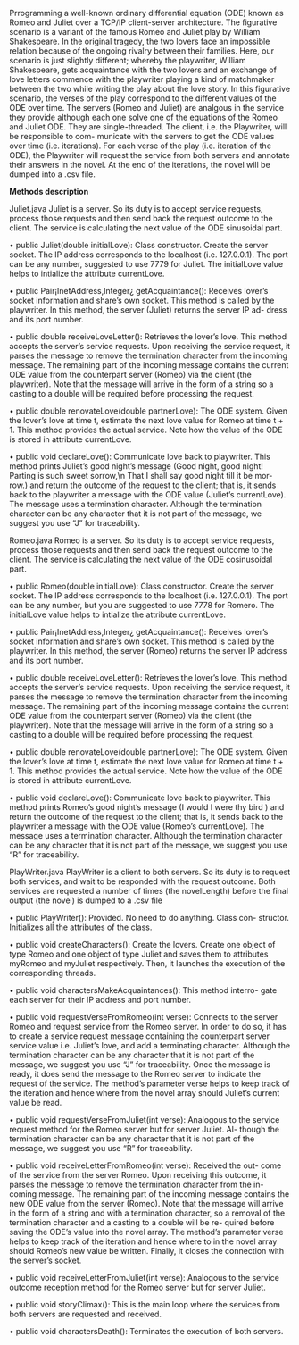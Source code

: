 Prrogramming a well-known ordinary differential
equation (ODE) known as Romeo and Juliet over a TCP/IP client-server
architecture.
The figurative scenario is a variant of the famous Romeo and Juliet play
by William Shakespeare. In the original tragedy,
the two lovers face an impossible relation because of the ongoing rivalry
between their families. Here, our scenario is just slightly different; whereby
the playwriter, William Shakespeare, gets acquaintance with the two lovers
and an exchange of love letters commence with the playwriter playing a kind
of matchmaker between the two while writing the play about the love story.
In this figurative scenario, the verses of the play correspond to the different
values of the ODE over time.
The servers (Romeo and Juliet) are analgous in the service they provide although
each one solve one of the equations of the Romeo and Juliet ODE. They are
single-threaded. The client, i.e. the Playwriter, will be responsible to com-
municate with the servers to get the ODE values over time (i.e. iterations).
For each verse of the play (i.e. iteration of the ODE), the Playwriter will
request the service from both servers and annotate their answers in the novel.
At the end of the iterations, the novel will be dumped into a .csv file.

**Methods description**

Juliet.java
Juliet is a server. So its duty is to accept service requests,
process those requests and then send back the request outcome to the client.
The service is calculating the next value of the ODE sinusoidal part.

• public Juliet(double initialLove): Class constructor. Create the
server socket. The IP address corresponds to the localhost (i.e. 127.0.0.1).
The port can be any number, suggested to use 7779 for Juliet.
The initialLove value helps to intialize the attribute currentLove.

• public Pair¡InetAddress,Integer¿ getAcquaintance(): Receives lover’s
socket information and share’s own socket. This method is called by the
playwriter. In this method, the server (Juliet) returns the server IP ad-
dress and its port number.

• public double receiveLoveLetter(): Retrieves the lover’s love. This
method accepts the server’s service requests. Upon receiving the service
request, it parses the message to remove the termination character from
the incoming message. The remaining part of the incoming message
contains the current ODE value from the counterpart server (Romeo) via
the client (the playwriter). Note that the message will arrive in the form
of a string so a casting to a double will be required before processing the
request.

• public double renovateLove(double partnerLove): The ODE system. Given the lover’s love at time
t, estimate the next love value for Romeo at time t + 1. This method
provides the actual service. Note how the value of the ODE is stored in
attribute currentLove.

• public void declareLove(): Communicate love back to playwriter.
This method prints Juliet’s good night’s message (Good night, good night!
Parting is such sweet sorrow,\n That I shall say good night till it be mor-
row.) and return the outcome of the request to the client; that is, it
sends back to the playwriter a message with the ODE value (Juliet’s
currentLove). The message uses a termination character. Although the
termination character can be any character that it is not part of the
message, we suggest you use “J” for traceability.

Romeo.java
Romeo is a server. So its duty is to accept service
requests, process those requests and then send back the request outcome to
the client. The service is calculating the next value of the ODE cosinusoidal part.

• public Romeo(double initialLove): Class constructor. Create the
server socket. The IP address corresponds to the localhost (i.e. 127.0.0.1).
The port can be any number, but you are suggested to use 7778 for
Romero. The initialLove value helps to intialize the attribute currentLove.

• public Pair¡InetAddress,Integer¿ getAcquaintance(): Receives lover’s
socket information and share’s own socket. This method is called by the
playwriter. In this method, the server (Romeo) returns the server IP
address and its port number.

• public double receiveLoveLetter(): Retrieves the lover’s love. This
method accepts the server’s service requests. Upon receiving the service
request, it parses the message to remove the termination character from
the incoming message. The remaining part of the incoming message
contains the current ODE value from the counterpart server (Romeo) via
the client (the playwriter). Note that the message will arrive in the form
of a string so a casting to a double will be required before processing the
request.

• public double renovateLove(double partnerLove): The ODE system. Given the lover’s love at time
t, estimate the next love value for Romeo at time t + 1. This method
provides the actual service. Note how the value of the ODE is stored in
attribute currentLove.

• public void declareLove(): Communicate love back to playwriter.
This method prints Romeo’s good night’s message (I would I were thy
bird ) and return the outcome of the request to the client; that is, it
sends back to the playwriter a message with the ODE value (Romeo’s
currentLove). The message uses a termination character. Although the
termination character can be any character that it is not part of the
message, we suggest you use “R” for traceability.

PlayWriter.java
PlayWriter is a client to both servers. So its duty is to
request both services, and wait to be responded with the request outcome.
Both services are requested a number of times (the novelLength) before the
final output (the novel) is dumped to a .csv file

• public PlayWriter(): Provided. No need to do anything. Class con-
structor. Initializes all the attributes of the class.

• public void createCharacters(): Create the lovers. Create one object
of type Romeo and one object of type Juliet and saves them to attributes
myRomeo and myJuliet respectively. Then, it launches the execution of
the corresponding threads.

• public void charactersMakeAcquaintances(): This method interro-
gate each server for their IP address and port number.

• public void requestVerseFromRomeo(int verse): Connects to the
server Romeo and request service from the Romeo server. In order to do
so, it has to create a service request message containing the counterpart
server service value i.e. Juliet’s love, and add a terminating character.
Although the termination character can be any character that it is not
part of the message, we suggest you use “J” for traceability. Once the
message is ready, it does send the message to the Romeo server to indicate
the request of the service. The method’s parameter verse helps to keep
track of the iteration and hence where from the novel array should Juliet’s
current value be read.

• public void requestVerseFromJuliet(int verse): Analogous to the
service request method for the Romeo server but for server Juliet. Al-
though the termination character can be any character that it is not part
of the message, we suggest you use “R” for traceability.

• public void receiveLetterFromRomeo(int verse): Received the out-
come of the service from the server Romeo. Upon receiving this outcome,
it parses the message to remove the termination character from the in-
coming message. The remaining part of the incoming message contains
the new ODE value from the server (Romeo). Note that the message
will arrive in the form of a string and with a termination character, so a
removal of the termination character and a casting to a double will be re-
quired before saving the ODE’s value into the novel array. The method’s
parameter verse helps to keep track of the iteration and hence where to
in the novel array should Romeo’s new value be written. Finally, it closes
the connection with the server’s socket.

• public void receiveLetterFromJuliet(int verse): Analogous to the
service outcome reception method for the Romeo server but for server
Juliet.

• public void storyClimax(): This is the main loop where the services
from both servers are requested and received.

• public void charactersDeath(): Terminates the execution of both
servers.
